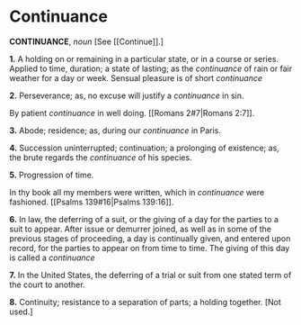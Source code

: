 # Continuance

**CONTINUANCE**, _noun_ \[See [[Continue]].\]

**1.** A holding on or remaining in a particular state, or in a course or series. Applied to time, duration; a state of lasting; as the _continuance_ of rain or fair weather for a day or week. Sensual pleasure is of short _continuance_

**2.** Perseverance; as, no excuse will justify a _continuance_ in sin.

By patient _continuance_ in well doing. [[Romans 2#7|Romans 2:7]].

**3.** Abode; residence; as, during our _continuance_ in Paris.

**4.** Succession uninterrupted; continuation; a prolonging of existence; as, the brute regards the _continuance_ of his species.

**5.** Progression of time.

In thy book all my members were written, which in _continuance_ were fashioned. [[Psalms 139#16|Psalms 139:16]].

**6.** In law, the deferring of a suit, or the giving of a day for the parties to a suit to appear. After issue or demurrer joined, as well as in some of the previous stages of proceeding, a day is continually given, and entered upon record, for the parties to appear on from time to time. The giving of this day is called a _continuance_

**7.** In the United States, the deferring of a trial or suit from one stated term of the court to another.

**8.** Continuity; resistance to a separation of parts; a holding together. \[Not used.\]